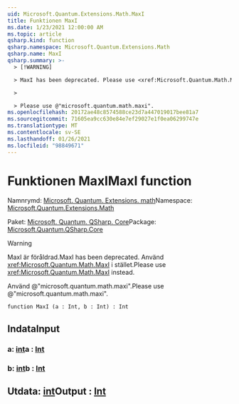 ```yaml
---
uid: Microsoft.Quantum.Extensions.Math.MaxI
title: Funktionen MaxI
ms.date: 1/23/2021 12:00:00 AM
ms.topic: article
qsharp.kind: function
qsharp.namespace: Microsoft.Quantum.Extensions.Math
qsharp.name: MaxI
qsharp.summary: >-
  > [!WARNING]

  > MaxI has been deprecated. Please use <xref:Microsoft.Quantum.Math.MaxI> instead.

  >

  > Please use @"microsoft.quantum.math.maxi".
ms.openlocfilehash: 20172ae48c8574588ce23d7a447019017bee81a7
ms.sourcegitcommit: 71605ea9cc630e84e7ef29027e1f0ea06299747e
ms.translationtype: MT
ms.contentlocale: sv-SE
ms.lasthandoff: 01/26/2021
ms.locfileid: "98849671"
---
```

# <a name="maxi-function"></a><span data-ttu-id="5dcdc-102">Funktionen MaxI</span><span class="sxs-lookup"><span data-stu-id="5dcdc-102">MaxI function</span></span>

<span data-ttu-id="5dcdc-103">Namnrymd: [Microsoft. Quantum. Extensions. math](xref:Microsoft.Quantum.Extensions.Math)</span><span class="sxs-lookup"><span data-stu-id="5dcdc-103">Namespace: [Microsoft.Quantum.Extensions.Math](xref:Microsoft.Quantum.Extensions.Math)</span></span>

<span data-ttu-id="5dcdc-104">Paket: [Microsoft. Quantum. QSharp. Core](https://nuget.org/packages/Microsoft.Quantum.QSharp.Core)</span><span class="sxs-lookup"><span data-stu-id="5dcdc-104">Package: [Microsoft.Quantum.QSharp.Core](https://nuget.org/packages/Microsoft.Quantum.QSharp.Core)</span></span>


> [!WARNING]
> <span data-ttu-id="5dcdc-105">MaxI är föråldrad.</span><span class="sxs-lookup"><span data-stu-id="5dcdc-105">MaxI has been deprecated.</span></span> <span data-ttu-id="5dcdc-106">Använd <xref:Microsoft.Quantum.Math.MaxI> i stället.</span><span class="sxs-lookup"><span data-stu-id="5dcdc-106">Please use <xref:Microsoft.Quantum.Math.MaxI> instead.</span></span>
>
> <span data-ttu-id="5dcdc-107">Använd @"microsoft.quantum.math.maxi".</span><span class="sxs-lookup"><span data-stu-id="5dcdc-107">Please use @"microsoft.quantum.math.maxi".</span></span>



```qsharp
function MaxI (a : Int, b : Int) : Int
```


## <a name="input"></a><span data-ttu-id="5dcdc-108">Indata</span><span class="sxs-lookup"><span data-stu-id="5dcdc-108">Input</span></span>

### <a name="a--int"></a><span data-ttu-id="5dcdc-109">a: [int](xref:microsoft.quantum.lang-ref.int)</span><span class="sxs-lookup"><span data-stu-id="5dcdc-109">a : [Int](xref:microsoft.quantum.lang-ref.int)</span></span>




### <a name="b--int"></a><span data-ttu-id="5dcdc-110">b: [int](xref:microsoft.quantum.lang-ref.int)</span><span class="sxs-lookup"><span data-stu-id="5dcdc-110">b : [Int](xref:microsoft.quantum.lang-ref.int)</span></span>





## <a name="output--int"></a><span data-ttu-id="5dcdc-111">Utdata: [int](xref:microsoft.quantum.lang-ref.int)</span><span class="sxs-lookup"><span data-stu-id="5dcdc-111">Output : [Int](xref:microsoft.quantum.lang-ref.int)</span></span>

